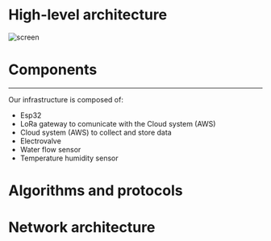 # High-level architecture 
![screen](https://github.com/simonescaccia/Smart-Irrigation-System/blob/main/architecture.png)

# Components
---
Our infrastructure is composed of:
* Esp32 <br/>
* LoRa gateway to comunicate with the Cloud system (AWS) <br/>
* Cloud system (AWS) to collect and store data <br/>
* Electrovalve <br/>
* Water flow sensor <br/>
* Temperature humidity sensor <br/>

# Algorithms and protocols 


# Network architecture 



